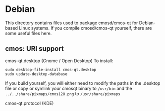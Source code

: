 
Debian
====================
This directory contains files used to package cmosd/cmos-qt
for Debian-based Linux systems. If you compile cmosd/cmos-qt yourself, there are some useful files here.

## cmos: URI support ##


cmos-qt.desktop  (Gnome / Open Desktop)
To install:

	sudo desktop-file-install cmos-qt.desktop
	sudo update-desktop-database

If you build yourself, you will either need to modify the paths in
the .desktop file or copy or symlink your cmosqt binary to `/usr/bin`
and the `../../share/pixmaps/cmos128.png` to `/usr/share/pixmaps`

cmos-qt.protocol (KDE)

